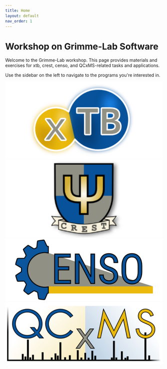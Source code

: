 ```yaml
---
title: Home
layout: default
nav_order: 1
---
```


# Workshop on Grimme-Lab Software

Welcome to the Grimme-Lab workshop. This page provides materials and exercises for xtb, crest, censo, and QCxMS-related tasks and applications.  

Use the sidebar on the left to navigate to the programs you're interested in.  

<div class="image-container">
  <div class="image-item">
    <a href="page/xtb">
      <img src="assets/images/xtb.png" alt="Image 1">
    </a>
  </div>
  <div class="image-item">
    <a href="page/crest">
      <img src="assets/images/crest.png" alt="Image 2">
    </a>
  </div>
  <div class="image-item">
    <a href="page/censo">
      <img src="assets/images/censo.png" alt="Image 3">
    </a>
  </div>
  <div class="image-item">
    <a href="page/qcxms">
      <img src="assets/images/qcxms.png" alt="Image 4">
    </a>
  </div>
</div>

